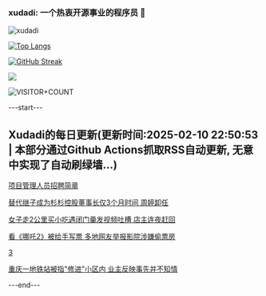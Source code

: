 ### xudadi: 一个热衷开源事业的程序员 👋

![xudadi](https://github-readme-stats-git-masterorgs-github-readme-stats-team.vercel.app/api?username=xudadi)

[![Top Langs](https://github-readme-stats.vercel.app/api/top-langs/?username=xudadi)](https://github.com/anuraghazra/github-readme-stats)

[![GitHub Streak](https://streak-stats.demolab.com?user=xudadi&locale=zh_Hans)](https://git.io/streak-stats)

![](https://raw.githubusercontent.com/xudadi/xudadi/main/assets/github-contribution-grid-snake.svg)

![VISITOR+COUNT](https://komarev.com/ghpvc/?username=xudadi&label=VISITOR+COUNT)


---start---

## Xudadi的每日更新(更新时间:2025-02-10 22:50:53 | 本部分通过Github Actions抓取RSS自动更新, 无意中实现了自动刷绿墙...)

[项目管理人员招聘简章](https://www.gongkaoleida.com/article/2283599)

[替代继子成为杉杉控股董事长仅3个月时间 周婷卸任](https://m.163.com/news/article/JO2EQBTV05199NPP.html)

[女子走2公里买小吃遇闭门羹发视频吐槽 店主连夜赶回](https://m.163.com/news/article/JO1HJDQR0514CRLH.html)

[看《哪吒2》被给手写票 多地网友举报影院涉嫌偷票房](https://m.163.com/news/article/JO269QDA053469M5.html)

[3](https://m.163.com/touch/news/sub/domestic)

[重庆一地铁站被指"修进"小区内 业主反映事先并不知情](https://m.163.com/news/article/JO1HL69D0514R9M0.html)

---end---
